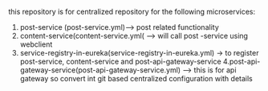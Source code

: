 this repository is for centralized repository for the following microservices:

1. post-service (post-service.yml)--> post related functionality
2. content-service(content-service.yml( --> will call post -service using webclient
3. service-registry-in-eureka(service-registry-in-eureka.yml)  -> to register post-service, content-service and post-api-gateway-service
4.post-api-gateway-service(post-api-gateway-service.yml) --> this is for api gateway
   so convert int git based centralized configuration with details
